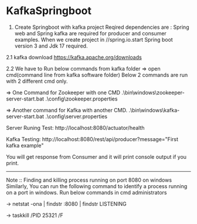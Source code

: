 # KafkaSpringboot
1. Create Springboot with kafka project 
   Reqired dependencies are : Spring web and Spring kafka are required for producer and consumer examples.
   When we create project in //spring.io.start  Spring boot version 3 and Jdk 17 required. 
   
2.1 kafka download 
    https://kafka.apache.org/downloads

2.2  We have to Run below commands from kafka folder => open cmd(command line from kafka software folder)
     Below 2 commands are run with 2 different cmd only.
	 
=> One Command for Zookeeper with one CMD
 .\bin\windows\zookeeper-server-start.bat .\config\zookeeper.properties
 
=> Another command for Kafka with another CMD.
.\bin\windows\kafka-server-start.bat .\config\server.properties 


Server Runing Test:
http://localhost:8080/actuator/health

Kafka Testing:
http://localhost:8080/rest/api/producer?message="First kafka example"

You will get response from Consumer and it will print console output if you print.

-----------------------------------------------------------------------------------------------
Note :: Finding and killing process running on port 8080 on windows
Similarly, You can run the following command to identify a process running on a port in windows.
Run below commands in cmd administrators 

-> netstat -ona | findstr :8080 | findstr LISTENING

-> taskkill /PID 25321 /F 
